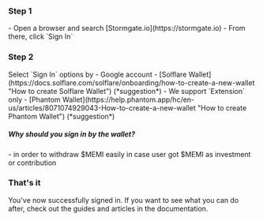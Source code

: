 <h3>Step 1</h3>	
- Open a browser and search [Stormgate.io](https://stormgate.io)
- From there, click `Sign In`

<h3>Step 2</h3>	
Select `Sign In` options by
- Google account
- [Solflare Wallet](https://docs.solflare.com/solflare/onboarding/how-to-create-a-new-wallet "How to create Solflare Wallet") (*suggestion*)
    - We support `Extension` only
- [Phantom Wallet](https://help.phantom.app/hc/en-us/articles/8071074929043-How-to-create-a-new-wallet "How to create Phantom Wallet") (*suggestion*)

<h5>Why should you sign in by the wallet?</h5> 
- in order to withdraw $MEMI easily in case user got $MEMI as investment or contribution

<h3>That's it</h3>	
You've now successfully signed in. If you want to see what you can do after, check out the guides and articles in the documentation.

